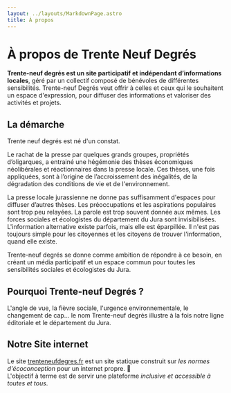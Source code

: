 ```yaml
---
layout: ../layouts/MarkdownPage.astro
title: À propos
---
```


# À propos de Trente Neuf Degrés  

**Trente-neuf degrés est un site participatif et indépendant d’informations locales**, géré par un collectif composé de bénévoles de différentes sensibilités. Trente-neuf Degrés veut offrir à celles et ceux qui le souhaitent un espace d'expression, pour diffuser des informations et valoriser des activités et projets.

## La démarche

Trente neuf degrés est né d'un constat. 

Le rachat de la presse par quelques grands groupes, propriétés d’oligarques, a entrainé une hégémonie des thèses économiques néolibérales et réactionnaires dans la presse locale. Ces thèses, une fois appliquées, sont à l’origine de l’accroissement des inégalités, de la dégradation des conditions de vie et de l'environnement.

La presse locale jurassienne ne donne pas suffisamment d'espaces pour diffuser d’autres thèses. Les préoccupations et les aspirations populaires sont trop peu relayées. La parole est trop souvent donnée aux mêmes. Les forces sociales et écologistes du département du Jura sont invisibilisées. L'information alternative existe parfois, mais elle est éparpillée. Il n'est pas toujours simple pour les citoyennes et les citoyens de trouver l'information, quand elle existe.

Trente-neuf degrés se donne comme ambition de répondre à ce besoin, en créant un média participatif et un espace commun pour toutes les sensibilités sociales et écologistes du Jura.

## Pourquoi Trente-neuf Degrés ?

L'angle de vue, la fièvre sociale, l'urgence environnementale, le changement de cap... 
le nom Trente-neuf degrés illustre à la fois notre ligne éditoriale et le département du Jura.

## Notre Site internet 

Le site [trenteneufdegres.fr](https://trenteneufdegres.fr) est un site statique construit sur *les normes d'écoconception* pour un internet propre. 🌱  
L'objectif à terme est de servir une plateforme *inclusive et accessible à toutes et tous*. 
